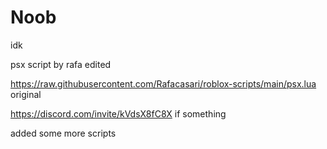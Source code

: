 # Noob
idk

psx script by rafa edited

https://raw.githubusercontent.com/Rafacasari/roblox-scripts/main/psx.lua original

https://discord.com/invite/kVdsX8fC8X if something

added some more scripts

